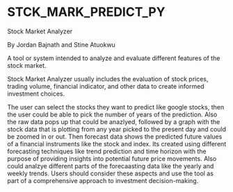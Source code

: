 # STCK_MARK_PREDICT_PY



Stock Market Analyzer

By Jordan Bajnath and Stine Atuokwu

A tool or system intended to analyze and evaluate different features of the stock market. 

Stock Market Analyzer usually includes the evaluation of stock prices, trading volume, financial indicator, and other data to create informed investment choices.

The user can select the stocks they want to predict like google stocks, then the user could be able to pick the number of years of the prediction. Also the raw data pops up that could be anazlyed, followed by a graph with the stock data that is plotting from any year picked to the present day and could be zoomed in or out. Then forecast data shows the predicted future values of a financial instruments like the stock and index. Its created using different forecasting techniques like trend prediction and time horizon with the purpose of providing insights into potential future price movements. Also could analzye different parts of the forecaasting data like the yearly and weekly trends. Users should consider these aspects and use the tool as part of a comprehensive approach to investment decision-making.
